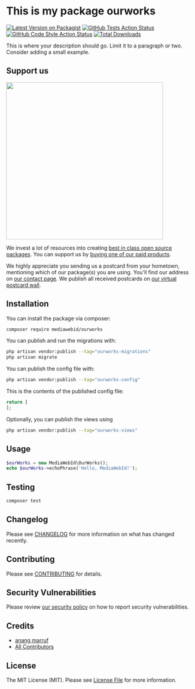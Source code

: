 # This is my package ourworks

[![Latest Version on Packagist](https://img.shields.io/packagist/v/mediawebid/ourworks.svg?style=flat-square)](https://packagist.org/packages/mediawebid/ourworks)
[![GitHub Tests Action Status](https://img.shields.io/github/actions/workflow/status/mediawebid/ourworks/run-tests.yml?branch=main&label=tests&style=flat-square)](https://github.com/mediawebid/ourworks/actions?query=workflow%3Arun-tests+branch%3Amain)
[![GitHub Code Style Action Status](https://img.shields.io/github/actions/workflow/status/mediawebid/ourworks/fix-php-code-style-issues.yml?branch=main&label=code%20style&style=flat-square)](https://github.com/mediawebid/ourworks/actions?query=workflow%3A"Fix+PHP+code+style+issues"+branch%3Amain)
[![Total Downloads](https://img.shields.io/packagist/dt/mediawebid/ourworks.svg?style=flat-square)](https://packagist.org/packages/mediawebid/ourworks)

This is where your description should go. Limit it to a paragraph or two. Consider adding a small example.

## Support us

[<img src="https://github-ads.s3.eu-central-1.amazonaws.com/ourworks.jpg?t=1" width="419px" />](https://spatie.be/github-ad-click/ourworks)

We invest a lot of resources into creating [best in class open source packages](https://spatie.be/open-source). You can support us by [buying one of our paid products](https://spatie.be/open-source/support-us).

We highly appreciate you sending us a postcard from your hometown, mentioning which of our package(s) you are using. You'll find our address on [our contact page](https://spatie.be/about-us). We publish all received postcards on [our virtual postcard wall](https://spatie.be/open-source/postcards).

## Installation

You can install the package via composer:

```bash
composer require mediawebid/ourworks
```

You can publish and run the migrations with:

```bash
php artisan vendor:publish --tag="ourworks-migrations"
php artisan migrate
```

You can publish the config file with:

```bash
php artisan vendor:publish --tag="ourworks-config"
```

This is the contents of the published config file:

```php
return [
];
```

Optionally, you can publish the views using

```bash
php artisan vendor:publish --tag="ourworks-views"
```

## Usage

```php
$ourWorks = new MediaWebId\OurWorks();
echo $ourWorks->echoPhrase('Hello, MediaWebId!');
```

## Testing

```bash
composer test
```

## Changelog

Please see [CHANGELOG](CHANGELOG.md) for more information on what has changed recently.

## Contributing

Please see [CONTRIBUTING](CONTRIBUTING.md) for details.

## Security Vulnerabilities

Please review [our security policy](../../security/policy) on how to report security vulnerabilities.

## Credits

- [anang marruf](https://github.com/anngmruf)
- [All Contributors](../../contributors)

## License

The MIT License (MIT). Please see [License File](LICENSE.md) for more information.
